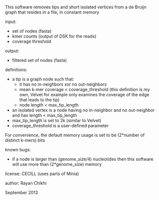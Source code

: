This software removes tips and short isolated vertices from a de Bruijn graph that resides in a file, in constant memory

input:
 - set of nodes (fasta)
 - kmer counts (output of DSK for the reads)
 - coverage threshold

output: 
- filtered set of nodes (fasta)

definitions:
- a tip is a graph node such that:
  * it has no in-neighbors xor no out-neighbors
  * mean k-mer coverage < coverage_threshold (this definition is my own, Velvet for example only examines the coverage of the edge that leads to the tip)
  * node length < max_tip_length
- an isolated vertex is a node having no in-neighbor and no out-neighbor and has length < max_tip_length
- max_tip_length is set to 2k (similar to Velvet)
- coverage_threshold is a user-defined parameter

For convenience, the default memory usage is set to be (2*number of distinct k-mers) bits

known bugs:
- if a node is larger than (genome_size/4) nucleotides then this software will use more than (2*genome_size) memory

license: CECILL (uses parts of Minia)

author: Rayan Chikhi

September 2013
